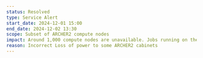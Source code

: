 ```yaml
---
status: Resolved
type: Service Alert
start_date: 2024-12-01 15:00 
end_date: 2024-12-02 13:30 
scope: Subset of ARCHER2 compute nodes
impact: Around 1,000 compute nodes are unavailable. Jobs running on the affected nodes at the time of failure will have crashed. The rest of system remains available and jobs on unaffected nodes continue as usual.
reason: Incorrect Loss of power to some ARCHER2 cabinets
---
```

